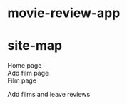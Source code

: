 # movie-review-app
# site-map
Home page <br />
Add film page <br />
Film page


Add films and leave reviews
